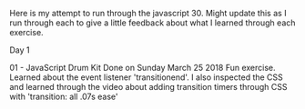 Here is my attempt to run through the javascript 30. Might update this as I run through each to give a little feedback about what I learned through each exercise.

Day 1

01 - JavaScript Drum Kit
Done on Sunday March 25 2018
Fun exercise. Learned about the event listener 'transitionend'.
I also inspected the CSS and learned through the video about adding
transition timers through CSS with 'transition: all .07s ease'
